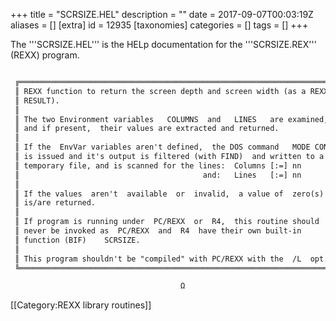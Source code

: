 +++
title = "SCRSIZE.HEL"
description = ""
date = 2017-09-07T00:03:19Z
aliases = []
[extra]
id = 12935
[taxonomies]
categories = []
tags = []
+++

The   '''SCRSIZE.HEL'''   is the HELp documentation for the   '''SCRSIZE.REX'''   (REXX) program.

```txt

 ╔══════════════════════════════════════════════════════════════════════╗
 ║ REXX function to return the screen depth and screen width (as a REXX ║
 ║ RESULT).                                                             ║
 ║                                                                      ║
 ║ The two Environment variables   COLUMNS  and   LINES   are examined, ║
 ║ and if present,  their values are extracted and returned.            ║
 ║                                                                      ║
 ║ If the  EnvVar variables aren't defined,  the DOS command   MODE CON ║
 ║ is issued and it's output is filtered (with FIND)  and written to a  ║
 ║ temporary file, and is scanned for the lines:  Columns [:=] nn       ║
 ║                                         and:   Lines   [:=] nn       ║
 ║                                                                      ║
 ║ If the values  aren't  available  or  invalid,  a value of  zero(s)  ║
 ║ is/are returned.                                                     ║
 ║                                                                      ║
 ║ If program is running under  PC/REXX  or  R4,  this routine should   ║
 ║ never be invoked as  PC/REXX  and  R4  have their own built-in       ║
 ║ function (BIF)    SCRSIZE.                                           ║
 ║                                                                      ║
 ║ This program shouldn't be "compiled" with PC/REXX with the  /L  opt. ║
 ╚══════════════════════════════════════════════════════════════════════╝

                                      Ω

```


[[Category:REXX library routines]]
